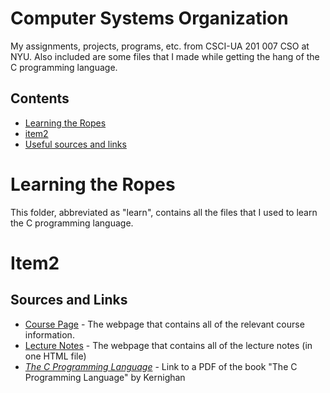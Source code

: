# Computer Systems Organization
My assignments, projects, programs, etc. from CSCI-UA 201 007 CSO at NYU. Also included are some files that I made while getting the hang of the C programming language.

## Contents
* [Learning the Ropes](#learnropes)
* [item2](#item2)
* [Useful sources and links](#sources)

# Learning the Ropes <a name="learnropes"></a>
This folder, abbreviated as "learn", contains all the files that I used to learn the C programming language.


# Item2 <a name="item2"></a>



## Sources and Links <a name="sources"></a>
* [Course Page][link1] - The webpage that contains all of the relevant course information.
* [Lecture Notes][link2] - The webpage that contains all of the lecture notes (in one HTML file)
* *[The C Programming Language][link3]* - Link to a PDF of the book "The C Programming Language" by Kernighan



[link1]: https://cs.nyu.edu/~gottlieb/courses/cso/
[link2]: https://cs.nyu.edu/~gottlieb/courses/cso/class-notes.html
[link3]: http://www.dipmat.univpm.it/~demeio/public/the_c_programming_language_2.pdf
